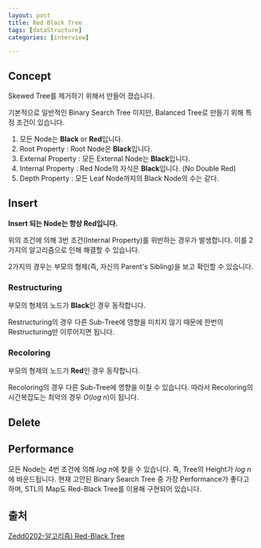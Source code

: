 ```yaml
---
layout: post
title: Red Black Tree
tags: [dataStructure]
categories: [interview]

---
```


## Concept

Skewed Tree를 제거하기 위해서 만들어 졌습니다.

기본적으로 일반적인 Binary Search Tree 이지만, Balanced Tree로 만들기 위해 특정 조건이 있습니다.

1. 모든 Node는 **Black** or **Red**입니다.
2. Root Property : Root Node은 **Black**입니다.
3. External Property : 모든 External Node는 **Black**입니다.
4. Internal Property : Red Node의 자식은 **Black**입니다. (No Double Red)
5. Depth Property : 모든 Leaf Node까지의 Black Node의 수는 같다.

## Insert

**Insert 되는 Node는 항상 Red입니다.**

위의 조건에 의해 3번 조건(Internal Property)를 위반하는 경우가 발생합니다. 이를 2가지의 알고리즘으로 인해 해결할 수 있습니다.

2가지의 경우는 부모의 형제(즉, 자신의 Parent's Sibling)을 보고 확인할 수 있습니다.

### Restructuring

부모의 형제의 노드가 **Black**인 경우 동작합니다.

Restructuring의 경우 다른 Sub-Tree에 영향을 미치지 않기 때문에 한번의 Restructuring만 이루어지면 됩니다.

### Recoloring

부모의 형제의 노드가 **Red**인 경우 동작합니다.

Recoloring의 경우 다른 Sub-Tree에 영향을 미칠 수 있습니다. 따라서 Recoloring의 시간복잡도는 최악의 경우 $O(log~n)$이 됩니다.

## Delete

## Performance

모든 Node는 4번 조건에 의해 $log~n$에 찾을 수 있습니다. 즉, Tree의 Height가 $log~n$에 바운드됩니다. 현재 고안된 Binary Search Tree 중 가장 Performance가 좋다고 하며, STL의 Map도 Red-Black Tree를 이용해 구현되어 있습니다.

## 출처

[Zedd0202-알고리즘) Red-Black Tree](https://zeddios.tistory.com/237)